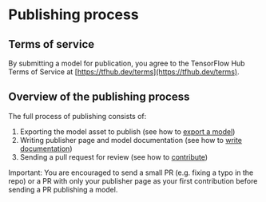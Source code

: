 <!--* freshness: { owner: 'maringeo' reviewed: '2021-05-24' review_interval: '6 months' } *-->

# Publishing process

## Terms of service

By submitting a model for publication, you agree to the TensorFlow Hub Terms of
Service at [https://tfhub.dev/terms](https://tfhub.dev/terms).

## Overview of the publishing process

The full process of publishing consists of:

1.  Exporting the model asset to publish (see how to
    [export a model](exporting_tf2_saved_model.md))
1.  Writing publisher page and model documentation (see how to
    [write documentation](writing_documentation.md))
1.  Sending a pull request for review (see how to
    [contribute](contribute_a_model.md))

Important: You are encouraged to send a small PR (e.g. fixing a typo in the
repo) or a PR with only your publisher page as your first contribution before
sending a PR publishing a model.
